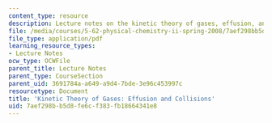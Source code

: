 ```yaml
---
content_type: resource
description: Lecture notes on the kinetic theory of gases, effusion, and collisions.
file: /media/courses/5-62-physical-chemistry-ii-spring-2008/7aef298bb5d8fe6cf383fb18664341e8_29_562ln08.pdf
file_type: application/pdf
learning_resource_types:
- Lecture Notes
ocw_type: OCWFile
parent_title: Lecture Notes
parent_type: CourseSection
parent_uid: 3691784a-a649-a9d4-7bde-3e96c453997c
resourcetype: Document
title: 'Kinetic Theory of Gases: Effusion and Collisions'
uid: 7aef298b-b5d8-fe6c-f383-fb18664341e8
---
```

